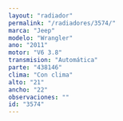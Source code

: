 ```yaml
---
layout: "radiador"
permalink: "/radiadores/3574/"
marca: "Jeep"
modelo: "Wrangler"
ano: "2011"
motor: "V6 3.8"
transmision: "Automática"
parte: "438146"
clima: "Con clima"
alto: "21"
ancho: "22"
observaciones: ""
id: "3574"
---
```



